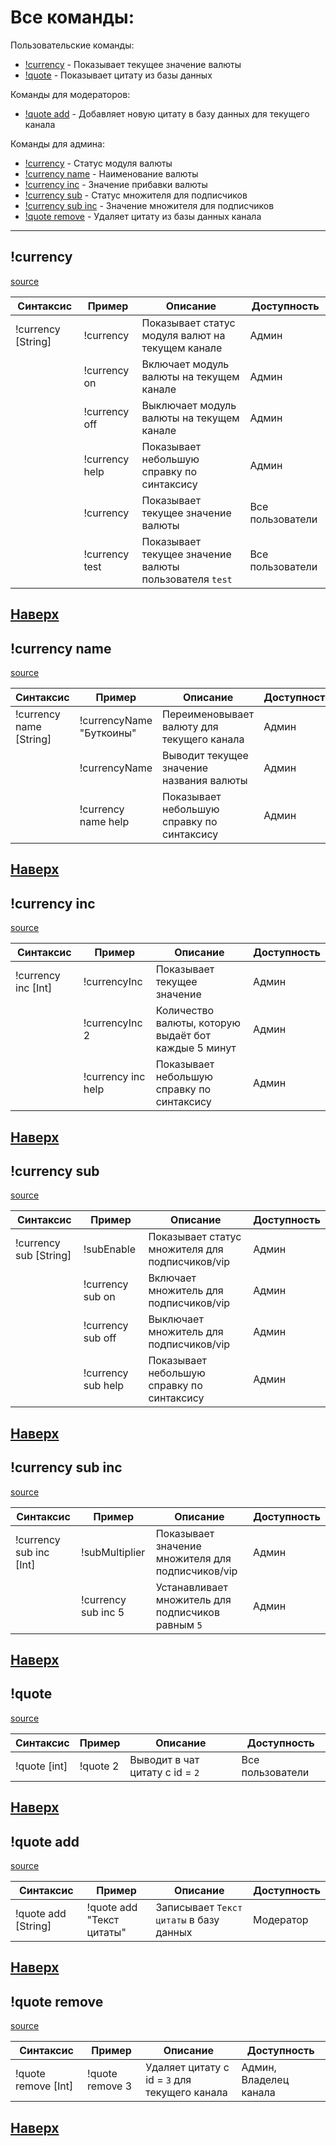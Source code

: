 # Все команды:
Пользовательские команды:
- [!currency](https://github.com/Riverxik/MeowBot3/blob/master/commands.md#currency) - Показывает текущее значение валюты
- [!quote](https://github.com/Riverxik/MeowBot3/blob/master/commands.md#quote) - Показывает цитату из базы данных

Команды для модераторов:
- [!quote add](https://github.com/Riverxik/MeowBot3/blob/master/commands.md#quote-add) - Добавляет новую цитату в базу данных для текущего канала

Команды для админа:
- [!currency](https://github.com/Riverxik/MeowBot3/blob/master/commands.md#currency) - Статус модуля валюты
- [!currency name](https://github.com/Riverxik/MeowBot3/blob/master/commands.md#currency-name) - Наименование валюты
- [!currency inc](https://github.com/Riverxik/MeowBot3/blob/master/commands.md#currency-inc) - Значение прибавки валюты
- [!currency sub](https://github.com/Riverxik/MeowBot3/blob/master/commands.md#currency-sub) - Статус множителя для подписчиков
- [!currency sub inc](https://github.com/Riverxik/MeowBot3/blob/master/commands.md#currency-sub-inc) - Значение множителя для подписчиков
- [!quote remove](https://github.com/Riverxik/MeowBot3/blob/master/commands.md#quote-remove) - Удаляет цитату из базы данных канала
---

## !currency
[source](src/main/java/com/github/riverxik/meowbot/modules/currency/commands/CurrencyStatusHandler.java)

|Синтаксис|Пример|Описание|Доступность|
|---|---|---|---|
|!currency [String]|!currency|Показывает статус модуля валют на текущем канале|Админ|
||!currency on|Включает модуль валюты на текущем канале|Админ|
||!currency off|Выключает модуль валюты на текущем канале|Админ|
||!currency help|Показывает небольшую справку по синтаксису|Админ|
||!currency|Показывает текущее значение валюты|Все пользователи|
||!currency test|Показывает текущее значение валюты пользователя `test`|Все пользователи|
[Наверх](https://github.com/Riverxik/MeowBot3/blob/master/commands.md#все-команды)
---
## !currency name
[source](src/main/java/com/github/riverxik/meowbot/modules/currency/commands/CurrencyNameHandler.java)

|Синтаксис|Пример|Описание|Доступность|
|---|---|---|---|
|!currency name [String]|!currencyName "Буткоины"|Переименовывает валюту для текущего канала|Админ|
||!currencyName|Выводит текущее значение названия валюты|Админ|
||!currency name help|Показывает небольшую справку по синтаксису|Админ|
[Наверх](https://github.com/Riverxik/MeowBot3/blob/master/commands.md#все-команды)
---
## !currency inc
[source](src/main/java/com/github/riverxik/meowbot/modules/currency/commands/CurrencyIncHandler.java)

|Синтаксис|Пример|Описание|Доступность|
|---|---|---|---|
|!currency inc [Int]|!currencyInc|Показывает текущее значение|Админ|
||!currencyInc 2|Количество валюты, которую выдаёт бот каждые 5 минут|Админ|
||!currency inc help|Показывает небольшую справку по синтаксису|Админ|
[Наверх](https://github.com/Riverxik/MeowBot3/blob/master/commands.md#все-команды)
---
## !currency sub
[source](src/main/java/com/github/riverxik/meowbot/modules/currency/commands/CurrencySubEnableHandler.java)

|Синтаксис|Пример|Описание|Доступность|
|---|---|---|---|
|!currency sub [String]|!subEnable|Показывает статус множителя для подписчиков/vip|Админ|
||!currency sub on|Включает множитель для подписчиков/vip|Админ|
||!currency sub off|Выключает множитель для подписчиков/vip|Админ|
||!currency sub help|Показывает небольшую справку по синтаксису|Админ|
[Наверх](https://github.com/Riverxik/MeowBot3/blob/master/commands.md#все-команды)
---
## !currency sub inc
[source](src/main/java/com/github/riverxik/meowbot/modules/currency/commands/CurrencySubMultiplierHandler.java)

|Синтаксис|Пример|Описание|Доступность|
|---|---|---|---|
|!currency sub inc [Int]|!subMultiplier|Показывает значение множителя для подписчиков/vip|Админ|
||!currency sub inc 5|Устанавливает множитель для подписчиков равным `5`|Админ|
[Наверх](https://github.com/Riverxik/MeowBot3/blob/master/commands.md#все-команды)
---
## !quote
[source](src/main/java/com/github/riverxik/meowbot/modules/quotes/commands/QuoteHandle.java)

|Синтаксис|Пример|Описание|Доступность|
|---|---|---|---|
|!quote [int]|!quote 2|Выводит в чат цитату с id = `2`|Все пользователи
[Наверх](https://github.com/Riverxik/MeowBot3/blob/master/commands.md#все-команды)
---
## !quote add
[source](src/main/java/com/github/riverxik/meowbot/modules/quotes/commands/AddQuoteHandle.java)

|Синтаксис|Пример|Описание|Доступность|
|---|---|---|---|
|!quote add [String]|!quote add "Текст цитаты"|Записывает `Текст цитаты` в базу данных|Модератор
[Наверх](https://github.com/Riverxik/MeowBot3/blob/master/commands.md#все-команды)
---
## !quote remove
[source](src/main/java/com/github/riverxik/meowbot/modules/quotes/commands/RemoveQuoteHandle.java)

|Синтаксис|Пример|Описание|Доступность|
|---|---|---|---|
|!quote remove [Int]|!quote remove 3|Удаляет цитату с id = `3` для текущего канала|Админ, Владелец канала
[Наверх](https://github.com/Riverxik/MeowBot3/blob/master/commands.md#все-команды)
---
